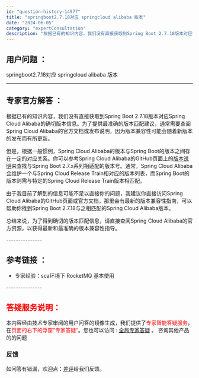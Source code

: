 ```yaml
---
id: "question-history-14977"
title: "springboot2.7.18对应 springcloud alibaba 版本"
date: "2024-06-05"
category: "expertConsultation"
description: "根据已有的知识内容，我们没有直接获取到Spring Boot 2.7.18版本对应Spring Cloud Alibaba的确切版本信息。为了提供最准确的版本匹配建议，通常需要查阅Spring Cloud Alibaba的官方文档或发布说明，因为版本兼容性可能会随着新版本的发布而有所更新。但是，根据"
---
```


## 用户问题 ： 
 springboot2.7.18对应 springcloud alibaba 版本  

---------------
## 专家官方解答 ：

根据已有的知识内容，我们没有直接获取到Spring Boot 2.7.18版本对应Spring Cloud Alibaba的确切版本信息。为了提供最准确的版本匹配建议，通常需要查阅Spring Cloud Alibaba的官方文档或发布说明，因为版本兼容性可能会随着新版本的发布而有所更新。

但是，根据一般惯例，Spring Cloud Alibaba的版本与Spring Boot的版本之间存在一定的对应关系。你可以参考Spring Cloud Alibaba的GitHub页面上的[版本说明](https://github.com/alibaba/spring-cloud-alibaba/wiki/%E7%89%88%E6%9C%AC%E8%A7%84%E5%88%92)来查找与Spring Boot 2.7.x系列相适配的版本号。通常，Spring Cloud Alibaba会维护一个与Spring Cloud Release Train相对应的版本列表，而Spring Boot的版本则需与特定的Spring Cloud Release Train版本相匹配。

由于我目前了解到的信息可能不足以直接你的问题，我建议你直接访问Spring Cloud Alibaba的GitHub页面或官方文档，那里会有最新的版本兼容性指南，可以帮助你找到Spring Boot 2.7.18与之相匹配的Spring Cloud Alibaba版本。

总结来说，为了得到确切的版本匹配信息，请直接查阅Spring Cloud Alibaba的官方资源，以获得最新和最准确的版本兼容性指导。


<font color="#949494">---------------</font> 


## 参考链接 ：

* 专家经验：sca环境下 RocketMQ 基本使用 


 <font color="#949494">---------------</font> 
 


## <font color="#FF0000">答疑服务说明：</font> 

本内容经由技术专家审阅的用户问答的镜像生成，我们提供了<font color="#FF0000">专家智能答疑服务</font>，在<font color="#FF0000">页面的右下的浮窗”专家答疑“</font>。您也可以访问 : [全局专家答疑](https://answer.opensource.alibaba.com/docs/intro) 。 咨询其他产品的的问题

### 反馈
如问答有错漏，欢迎点：[差评](https://ai.nacos.io/user/feedbackByEnhancerGradePOJOID?enhancerGradePOJOId=15082)给我们反馈。
